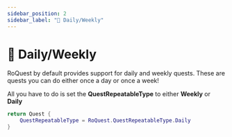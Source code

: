 ```yaml
---
sidebar_position: 2
sidebar_label: "📅 Daily/Weekly"
---
```


# 📅 Daily/Weekly

RoQuest by default provides support for daily and weekly quests. These are quests you can do either once a day or once a week!

All you have to do is set the **QuestRepeatableType** to either **Weekly** or **Daily**

```lua
return Quest {
    QuestRepeatableType = RoQuest.QuestRepeatableType.Daily
}
```